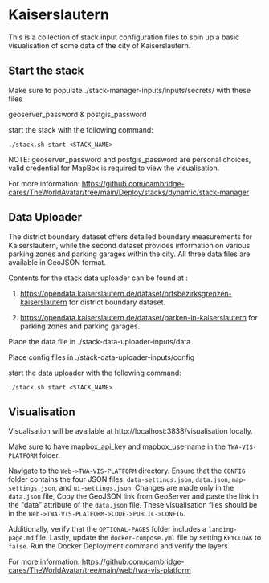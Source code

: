 # Kaiserslautern

This is a collection of stack input configuration files to spin up a basic visualisation of some data of the city of Kaiserslautern.

## Start the stack

Make sure to populate ./stack-manager-inputs/inputs/secrets/ with these files

geoserver_password & postgis_password

start the stack with the following command:

```
./stack.sh start <STACK_NAME>
```

NOTE: geoserver_password and postgis_password are personal choices, valid credential for MapBox is required to view the visualisation.

For more information: https://github.com/cambridge-cares/TheWorldAvatar/tree/main/Deploy/stacks/dynamic/stack-manager

## Data Uploader

The district boundary dataset offers detailed boundary measurements for Kaiserslautern, while the second dataset provides information on various parking zones and parking garages within the city. All three data files are available in GeoJSON format. 

Contents for the stack data uploader can be found at :
1. https://opendata.kaiserslautern.de/dataset/ortsbezirksgrenzen-kaiserslautern for district boundary dataset.

2. https://opendata.kaiserslautern.de/dataset/parken-in-kaiserslautern for parking zones and parking garages.



Place the data file in ./stack-data-uploader-inputs/data

Place config files in ./stack-data-uploader-inputs/config


start the data uploader with the following command:

```
./stack.sh start <STACK_NAME>
```

## Visualisation

Visualisation will be available at http://localhost:3838/visualisation locally. 

Make sure to have mapbox_api_key and mapbox_username in the `TWA-VIS-PLATFORM` folder.


Navigate to the `Web->TWA-VIS-PLATFORM` directory. Ensure that the `CONFIG` folder contains the four JSON files: `data-settings.json`, `data.json`, `map-settings.json`, and `ui-settings.json`. Changes are made only in the `data.json` file, Copy the GeoJSON link from GeoServer and paste the link in the "data" attribute of the  `data.json` file. These visualisation files should be in the `Web->TWA-VIS-PLATFORM->CODE->PUBLIC->CONFIG`.

Additionally, verify that the `OPTIONAL-PAGES` folder includes a `landing-page.md` file. Lastly, update the `docker-compose.yml` file by setting `KEYCLOAK` to `false`.
Run the Docker Deployment command and verify the layers.

For more information: https://github.com/cambridge-cares/TheWorldAvatar/tree/main/web/twa-vis-platform
